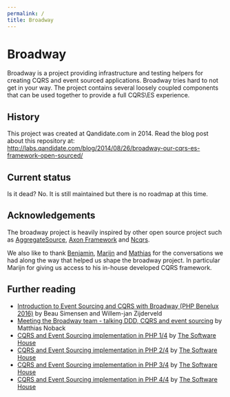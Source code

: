 ```yaml
---
permalink: /
title: Broadway
---
```


# Broadway

Broadway is a project providing infrastructure and testing helpers for creating
CQRS and event sourced applications. Broadway tries hard to not get in your way.
The project contains several loosely coupled components that can be used 
together to provide a full CQRS\ES experience.

## History

This project was created at Qandidate.com in 2014. Read the blog post about this 
repository at: http://labs.qandidate.com/blog/2014/08/26/broadway-our-cqrs-es-framework-open-sourced/

## Current status

Is it dead? No. It is still maintained but there is no roadmap at this time.

## Acknowledgements

The broadway project is heavily inspired by other open source project such as
[AggregateSource], [Axon Framework] and [Ncqrs].

[Axon Framework]: http://www.axonframework.org/
[Ncqrs]: https://github.com/ncqrs/ncqrs
[AggregateSource]: https://github.com/yreynhout/AggregateSource

We also like to thank [Benjamin], [Marijn] and [Mathias] for the conversations
we had along the way that helped us shape the broadway project. In particular
Marijn for giving us access to his in-house developed CQRS framework.

[Benjamin]: https://twitter.com/beberlei
[Marijn]: https://twitter.com/huizendveld
[Mathias]: https://twitter.com/mathiasverraes

## Further reading
* [Introduction to Event Sourcing and CQRS with Broadway (PHP Benelux 2016)](https://speakerdeck.com/simensen/introduction-to-event-sourcing-and-cqrs-with-broadway-php-benelux-2016) by Beau Simensen and Willem-jan Zijderveld
* [Meeting the Broadway team - talking DDD, CQRS and event sourcing](https://matthiasnoback.nl/2015/07/meeting-the-broadway-team/) by Matthias Noback
* [CQRS and Event Sourcing implementation in PHP 1/4](https://medium.com/@TheSoftwareHouse/cqrs-and-event-sourcing-implementation-in-php-1-4-9d8e9ac21d5) by [The Software House](https://tsh.io/)  
* [CQRS and Event Sourcing implementation in PHP 2/4](https://medium.com/@TheSoftwareHouse/cqrs-and-event-sourcing-implementation-in-php-2-4-80bd3ff24fdc) by [The Software House](https://tsh.io/)  
* [CQRS and Event Sourcing implementation in PHP 3/4](https://medium.com/@TheSoftwareHouse/cqrs-and-event-sourcing-implementation-in-php-3-4-34cfdd499d71) by [The Software House](https://tsh.io/)  
* [CQRS and Event Sourcing implementation in PHP 4/4](https://medium.com/@TheSoftwareHouse/cqrs-and-event-sourcing-implementation-in-php-4-4-f9ab40118388) by [The Software House](https://tsh.io/)  
